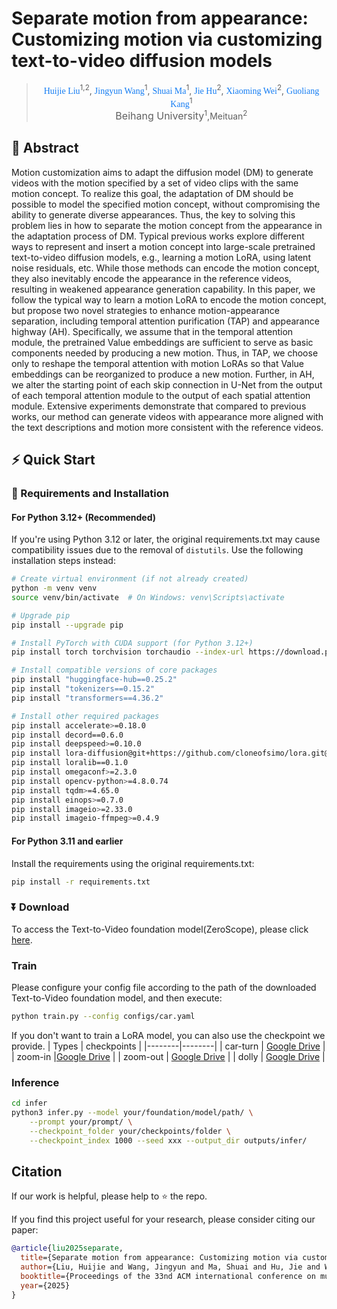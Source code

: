 # Separate motion from appearance: Customizing motion via customizing text-to-video diffusion models

> <p align="center"> <span style="color:#137cf3; font-family: Gill Sans">Huijie Liu</span><sup>1,2</sup>,</a>  <span style="color:#137cf3; font-family: Gill Sans">Jingyun Wang</span><sup>1</sup>,</a> <span style="color:#137cf3; font-family: Gill Sans">Shuai Ma</span><sup>1</sup>,</a>  <span style="color:#137cf3; font-family: Gill Sans">Jie Hu</span><sup>2</sup>,</a>  <span style="color:#137cf3; font-family: Gill Sans">Xiaoming Wei</span><sup>2</sup>, </a>  <span style="color:#137cf3; font-family: Gill Sans">Guoliang Kang</span><sup>1</sup></a> </a> <br> 
> <span style="font-size: 16px">Beihang University</span><sup>1</sup>,Meituan</span><sup>2</sup></span></p>

## 📖 Abstract

Motion customization aims to adapt the diffusion model (DM) to generate videos with the motion specified by a set of video clips with the same motion concept. To realize this goal, the adaptation of DM should be possible to model the specified motion concept, without compromising the ability to generate diverse appearances. Thus, the key to solving this problem lies in how to separate the motion concept from the appearance in the adaptation process of DM. Typical previous works explore different ways to represent and insert a motion concept into large-scale pretrained text-to-video diffusion models, e.g., learning a motion LoRA, using latent noise residuals, etc. While those methods can encode the motion concept, they also inevitably encode the appearance in the reference videos, resulting in weakened appearance generation capability. In this paper, we follow the typical way to learn a motion LoRA to encode the motion concept, but propose two novel strategies to enhance motion-appearance separation, including temporal attention purification (TAP) and appearance highway (AH). Specifically, we assume that in the temporal attention module, the pretrained Value embeddings are sufficient to serve as basic components needed by producing a new motion. Thus, in TAP, we choose only to reshape the temporal attention with motion LoRAs so that Value embeddings can be reorganized to produce a new motion. Further, in AH, we alter the starting point of each skip connection in U-Net from the output of each temporal attention module to the output of each spatial attention module. Extensive experiments demonstrate that compared to previous works, our method can generate videos with appearance more aligned with the text descriptions and motion more consistent with the reference videos.

## ⚡️ Quick Start

### 🔧 Requirements and Installation

#### For Python 3.12+ (Recommended)

If you're using Python 3.12 or later, the original requirements.txt may cause compatibility issues due to the removal of `distutils`. Use the following installation steps instead:

```bash
# Create virtual environment (if not already created)
python -m venv venv
source venv/bin/activate  # On Windows: venv\Scripts\activate

# Upgrade pip
pip install --upgrade pip

# Install PyTorch with CUDA support (for Python 3.12+)
pip install torch torchvision torchaudio --index-url https://download.pytorch.org/whl/cu118

# Install compatible versions of core packages
pip install "huggingface-hub==0.25.2"
pip install "tokenizers==0.15.2"
pip install "transformers==4.36.2"

# Install other required packages
pip install accelerate>=0.18.0
pip install decord==0.6.0
pip install deepspeed>=0.10.0
pip install lora-diffusion@git+https://github.com/cloneofsimo/lora.git@bdd51b04c49fa90a88919a19850ec3b4cf3c5ecd
pip install loralib==0.1.0
pip install omegaconf>=2.3.0
pip install opencv-python>=4.8.0.74
pip install tqdm>=4.65.0
pip install einops>=0.7.0
pip install imageio>=2.33.0
pip install imageio-ffmpeg>=0.4.9
```

#### For Python 3.11 and earlier

Install the requirements using the original requirements.txt:

```bash
pip install -r requirements.txt
```

### ⏬ Download

To access the Text-to-Video foundation model(ZeroScope), please click [here](https://huggingface.co/cerspense/zeroscope_v2_576w).

### Train

Please configure your config file according to the path of the downloaded Text-to-Video foundation model, and then execute:

```bash
python train.py --config configs/car.yaml
```

If you don't want to train a LoRA model, you can also use the checkpoint we provide.
| Types | checkpoints |
|--------|--------|
| car-turn | [Google Drive](https://drive.google.com/file/d/1nV7LaLVnX1fy9Dcm0PwsyXUc9mT731mr/view?usp=drive_link) |
| zoom-in |[Google Drive](https://drive.google.com/file/d/1g8uG4VSnaBxiDaMer46XQcjfY02asjXR/view?usp=drive_link) |
| zoom-out | [Google Drive](https://drive.google.com/file/d/1V_N1wpKT-PdECwbSupdGV2rYS_oLG5qS/view?usp=drive_link) |
| dolly | [Google Drive](https://drive.google.com/file/d/1WpH48b9jRHzDQXOY0jEU71z1Qwd47iwD/view?usp=drive_link) |

### Inference

```bash
cd infer
python3 infer.py --model your/foundation/model/path/ \
    --prompt your/prompt/ \
    --checkpoint_folder your/checkpoints/folder \
    --checkpoint_index 1000 --seed xxx --output_dir outputs/infer/
```

## Citation

If our work is helpful, please help to ⭐ the repo.

If you find this project useful for your research, please consider citing our paper:

```bibtex
@article{liu2025separate,
  title={Separate motion from appearance: Customizing motion via customizing text-to-video diffusion models},
  author={Liu, Huijie and Wang, Jingyun and Ma, Shuai and Hu, Jie and Wei, Xiaoming and Kang, Guoliang},
  booktitle={Proceedings of the 33nd ACM international conference on multimedia},
  year={2025}
}
```
